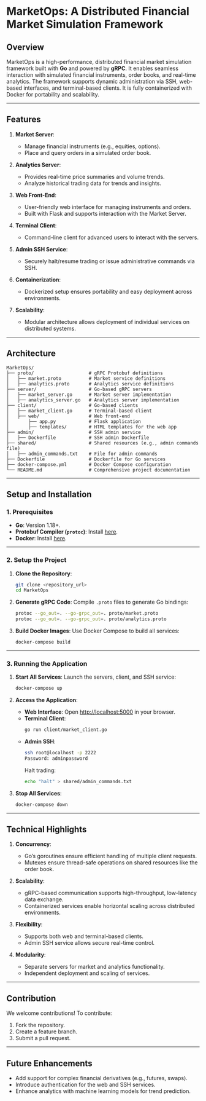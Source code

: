 # **MarketOps: A Distributed Financial Market Simulation Framework**

## **Overview**

MarketOps is a high-performance, distributed financial market simulation framework built with **Go** and powered by **gRPC**. It enables seamless interaction with simulated financial instruments, order books, and real-time analytics. The framework supports dynamic administration via SSH, web-based interfaces, and terminal-based clients. It is fully containerized with Docker for portability and scalability.

---

## **Features**

1. **Market Server**:
   - Manage financial instruments (e.g., equities, options).
   - Place and query orders in a simulated order book.

2. **Analytics Server**:
   - Provides real-time price summaries and volume trends.
   - Analyze historical trading data for trends and insights.

3. **Web Front-End**:
   - User-friendly web interface for managing instruments and orders.
   - Built with Flask and supports interaction with the Market Server.

4. **Terminal Client**:
   - Command-line client for advanced users to interact with the servers.

5. **Admin SSH Service**:
   - Securely halt/resume trading or issue administrative commands via SSH.

6. **Containerization**:
   - Dockerized setup ensures portability and easy deployment across environments.

7. **Scalability**:
   - Modular architecture allows deployment of individual services on distributed systems.

---

## **Architecture**

```
MarketOps/
├── proto/                    # gRPC Protobuf definitions
│   ├── market.proto          # Market service definitions
│   ├── analytics.proto       # Analytics service definitions
├── server/                   # Go-based gRPC servers
│   ├── market_server.go      # Market server implementation
│   ├── analytics_server.go   # Analytics server implementation
├── client/                   # Go-based clients
│   ├── market_client.go      # Terminal-based client
│   ├── web/                  # Web front-end
│       ├── app.py            # Flask application
│       ├── templates/        # HTML templates for the web app
├── admin/                    # SSH admin service
│   ├── Dockerfile            # SSH admin Dockerfile
├── shared/                   # Shared resources (e.g., admin commands file)
│   ├── admin_commands.txt    # File for admin commands
├── Dockerfile                # Dockerfile for Go services
├── docker-compose.yml        # Docker Compose configuration
└── README.md                 # Comprehensive project documentation
```

---

## **Setup and Installation**

### **1. Prerequisites**
- **Go**: Version 1.18+.
- **Protobuf Compiler (`protoc`)**: Install [here](https://grpc.io/docs/protoc-installation/).
- **Docker**: Install [here](https://docs.docker.com/get-docker/).

---

### **2. Setup the Project**

1. **Clone the Repository**:
   ```bash
   git clone <repository_url>
   cd MarketOps
   ```

2. **Generate gRPC Code**:
   Compile `.proto` files to generate Go bindings:
   ```bash
   protoc --go_out=. --go-grpc_out=. proto/market.proto
   protoc --go_out=. --go-grpc_out=. proto/analytics.proto
   ```

3. **Build Docker Images**:
   Use Docker Compose to build all services:
   ```bash
   docker-compose build
   ```

---

### **3. Running the Application**

1. **Start All Services**:
   Launch the servers, client, and SSH service:
   ```bash
   docker-compose up
   ```

2. **Access the Application**:
   - **Web Interface**: Open [http://localhost:5000](http://localhost:5000) in your browser.
   - **Terminal Client**:
     ```bash
     go run client/market_client.go
     ```
   - **Admin SSH**:
     ```bash
     ssh root@localhost -p 2222
     Password: adminpassword
     ```
     Halt trading:
     ```bash
     echo "halt" > shared/admin_commands.txt
     ```

3. **Stop All Services**:
   ```bash
   docker-compose down
   ```

---

## **Technical Highlights**

1. **Concurrency**:
   - Go’s goroutines ensure efficient handling of multiple client requests.
   - Mutexes ensure thread-safe operations on shared resources like the order book.

2. **Scalability**:
   - gRPC-based communication supports high-throughput, low-latency data exchange.
   - Containerized services enable horizontal scaling across distributed environments.

3. **Flexibility**:
   - Supports both web and terminal-based clients.
   - Admin SSH service allows secure real-time control.

4. **Modularity**:
   - Separate servers for market and analytics functionality.
   - Independent deployment and scaling of services.

---

## **Contribution**
We welcome contributions! To contribute:
1. Fork the repository.
2. Create a feature branch.
3. Submit a pull request.

---

## **Future Enhancements**
- Add support for complex financial derivatives (e.g., futures, swaps).
- Introduce authentication for the web and SSH services.
- Enhance analytics with machine learning models for trend prediction.
